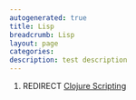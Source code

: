 ```yaml
---
autogenerated: true
title: Lisp
breadcrumb: Lisp
layout: page
categories: 
description: test description
---
```


1.  REDIRECT [Clojure Scripting](Clojure_Scripting "wikilink")
